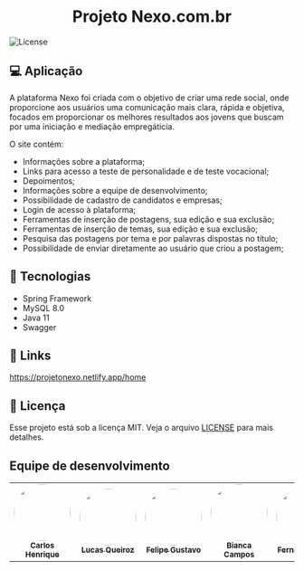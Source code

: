 <h1 align="center">
    <b>Projeto Nexo</b>.com.br
</h1>
  <img alt="License" src="https://img.shields.io/badge/license-MIT-brightgreen">
</p>

## 💻 Aplicação

A plataforma Nexo foi criada com o objetivo de criar uma rede social, onde proporcione aos usuários uma comunicação mais clara, rápida e objetiva, focados em proporcionar os melhores resultados aos jovens que buscam por uma iniciação e mediação empregáticia.

O site contém:

* Informações sobre a plataforma;
* Links para acesso a teste de personalidade e de teste vocacional;
* Depoimentos;
* Informações sobre a equipe de desenvolvimento;
* Possibilidade de cadastro de candidatos e empresas;
* Login de acesso à plataforma;
* Ferramentas de inserção de postagens, sua edição e sua exclusão;
* Ferramentas de inserção de temas, sua edição e sua exclusão;
* Pesquisa das postagens por tema e por palavras dispostas no título;
* Possibilidade de enviar diretamente ao usuário que criou a postagem;


## 🚀 Tecnologias

* Spring Framework
* MySQL 8.0
* Java 11
* Swagger

## 🔗 Links

https://projetonexo.netlify.app/home

## 📝 Licença

Esse projeto está sob a licença MIT. Veja o arquivo [LICENSE](LICENSE) para mais detalhes.

## Equipe de desenvolvimento

<table>
  <tr>
    <td align="center"><a href="https://github.com/ccarmo"><img style="border-radius: 50%;" src="https://i.ibb.co/YNJwy25/IMG-2427.jpg" width="100px;" alt=""/><br /><sub><b>Carlos Henrique</b></sub></a><br/></td>
    <td align="center"><a href="https://github.com/Goncroz"><img style="border-radius: 50%;" src="https://i.ibb.co/TT3BNQc/IMG-2702.jpg" width="100px;" alt=""/><br /><sub><b>Lucas Queiroz</b></sub></a><br /></td>
    <td align="center"><a href="https://github.com/Felipe0059"><img style="border-radius: 50%;" src="https://i.ibb.co/0hpMmGS/IMG-2505.jpg" width="100px;" alt=""/><br /><sub><b>Felipe Gustavo</b></sub></a><br /></td>
    <td align="center"><a href="https://github.com/byankaa"><img style="border-radius: 50%;" src="https://i.ibb.co/fnqzQHj/IMG-2549.jpg" width="100px;" alt=""/><br /><sub><b>Bianca Campos</b></sub></a><br /></td>
    <td align="center"><a href="https://github.com/Fernanda2207"><img style="border-radius: 50%;" src="https://i.ibb.co/SVgkk4b/IMG-2535.jpg" width="100px;" alt=""/><br /><sub><b>Fernanda Silva</b></sub></a><br /></td>
  </tr>
</table>
